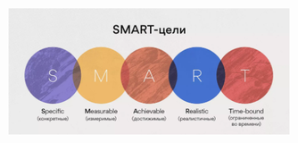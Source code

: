 <img src="https://github.com/ivgnk/Free-software-information/blob/master/Projects/2025_SMART.webp">        
